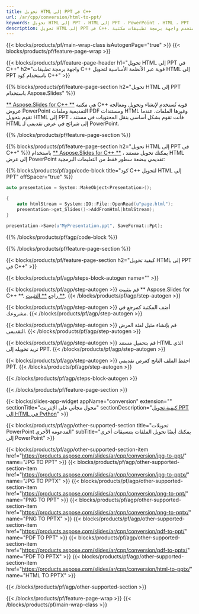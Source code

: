 ```yaml
---
title: تحويل HTML إلى PPT في C++
url: /ar/cpp/conversion/html-to-ppt/
keywords: تحويل HTML إلى PPT ، HTML إلى PPT ، PowerPoint ، HTML ، PPT ، C++ API ، مكتبة C++
description: تحويل HTML إلى PPT في C++. استخدم واجهة برمجة تطبيقات مكتبة C++ لتحويل HTML إلى PowerPoint
---
```


{{< blocks/products/pf/main-wrap-class isAutogenPage="true" >}}
{{< blocks/products/pf/feature-page-wrap >}}

{{< blocks/products/pf/feature-page-header h1="تحويل HTML إلى PPT في C++" h2="واجهة برمجة تطبيقات C++ قوية عبر الأنظمة الأساسية لتحويل HTML إلى PPT باستخدام كود C++" >}}

{{% blocks/products/pf/feature-page-section h2="تحويل HTML إلى PPT باستخدام Aspose.Slides" %}}

[** Aspose.Slides for C++ **](https://products.aspose.com/slides/ar/cpp/) هي مكتبة C++ قوية تُستخدم لإنشاء وتحويل ومعالجة عروض PowerPoint التقديمية وملفات PDF ومستندات HTML وغيرها الملفات. عندما تقوم بتحويل HTML إلى PPT ، فأنت تقوم بشكل أساسي بنقل المحتويات في مستند HTML إلى شرائح في عرض تقديمي لـ PowerPoint.

{{% /blocks/products/pf/feature-page-section %}}


{{% blocks/products/pf/feature-page-section  h2="تحويل HTML إلى PPT في C++" %}}
باستخدام [** Aspose.Slides for C++ **](https://products.aspose.com/slides/ar/cpp/) ، يمكنك تحويل مستند HTML إلى عرض PowerPoint تقديمي ببضعة سطور فقط من التعليمات البرمجية:

{{% blocks/products/pf/agp/code-block title="كود C++ لتحويل HTML إلى PPT" offSpacer="true" %}}
```cpp
auto presentation = System::MakeObject<Presentation>();

{
    auto htmlStream = System::IO::File::OpenRead(u"page.html");
    presentation->get_Slides()->AddFromHtml(htmlStream);
}

presentation->Save(u"MyPresentation.ppt", SaveFormat::Ppt);
```
{{% /blocks/products/pf/agp/code-block %}}

{{% /blocks/products/pf/feature-page-section %}}




{{< blocks/products/pf/feature-page-section  h2="كيفية تحويل HTML إلى PPT في C++" >}}


{{< blocks/products/pf/agp/steps-block-autogen name="" >}}


{{< blocks/products/pf/agp/step-autogen >}}
قم بتثبيت ** Aspose.Slides for C++ **. راجع [** التثبيت **](https://docs.aspose.com/slides/cpp/installation/).
{{< /blocks/products/pf/agp/step-autogen >}}

{{< blocks/products/pf/agp/step-autogen >}}
أضف المكتبة كمرجع في مشروعك.
{{< /blocks/products/pf/agp/step-autogen >}}

{{< blocks/products/pf/agp/step-autogen >}}
قم بإنشاء مثيل لفئة العرض التقديمي.
{{< /blocks/products/pf/agp/step-autogen >}}

{{< blocks/products/pf/agp/step-autogen >}}
قم بتحميل مستند HTML الذي تريد تحويله إلى PPT.
{{< /blocks/products/pf/agp/step-autogen >}}

{{< blocks/products/pf/agp/step-autogen >}}
احفظ الملف الناتج كعرض تقديمي PPT.
{{< /blocks/products/pf/agp/step-autogen >}}


{{< /blocks/products/pf/agp/steps-block-autogen >}}


{{< /blocks/products/pf/feature-page-section >}}




{{< blocks/slides-app-widget  appName="conversion" extension="" sectionTitle="محول مجاني على الإنترنت" sectionDescription="[كيفية تحويل PPT إلى HTML في Python](https://products.aspose.com/slides/ar/python-net/conversion/ppt-to-html/)" >}}

{{< blocks/products/pf/agp/other-supported-section title="تحويلات PowerPoint المدعومة الأخرى" subTitle="يمكنك أيضًا تحويل الملفات بتنسيقات أخرى إلى PowerPoint" >}}

{{< blocks/products/pf/agp/other-supported-section-item href="https://products.aspose.com/slides/ar/cpp/conversion/jpg-to-ppt/" name="JPG TO PPT" >}}
{{< blocks/products/pf/agp/other-supported-section-item href="https://products.aspose.com/slides/ar/cpp/conversion/jpg-to-pptx/" name="JPG TO PPTX" >}}
{{< blocks/products/pf/agp/other-supported-section-item href="https://products.aspose.com/slides/ar/cpp/conversion/png-to-ppt/" name="PNG TO PPT" >}}
{{< blocks/products/pf/agp/other-supported-section-item href="https://products.aspose.com/slides/ar/cpp/conversion/png-to-pptx/" name="PNG TO PPTX" >}}
{{< blocks/products/pf/agp/other-supported-section-item href="https://products.aspose.com/slides/ar/cpp/conversion/pdf-to-ppt/" name="PDF TO PPT" >}}
{{< blocks/products/pf/agp/other-supported-section-item href="https://products.aspose.com/slides/ar/cpp/conversion/pdf-to-pptx/" name="PDF TO PPTX" >}}
{{< blocks/products/pf/agp/other-supported-section-item href="https://products.aspose.com/slides/ar/cpp/conversion/html-to-pptx/" name="HTML TO PPTX" >}}


{{< /blocks/products/pf/agp/other-supported-section >}}

{{< /blocks/products/pf/feature-page-wrap >}}
{{< /blocks/products/pf/main-wrap-class >}}